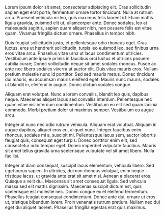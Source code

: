 

Lorem ipsum dolor sit amet, consectetur adipiscing elit. Cras sollicitudin sapien eget erat porta, fermentum ornare tortor tincidunt. Nulla at rutrum arcu. Praesent vehicula mi leo, quis maximus felis laoreet id. Etiam mattis ligula gravida, euismod elit ut, ullamcorper ante. Donec sodales, leo at malesuada sagittis, sapien quam aliquet nibh, non posuere felis est vitae quam. Vivamus fringilla dictum ornare. Phasellus in tempor nibh.

Duis feugiat sollicitudin justo, et pellentesque odio rhoncus eget. Cras luctus, eros ut hendrerit sollicitudin, turpis leo euismod leo, sed finibus urna eros vitae arcu. Phasellus vitae urna ut lacus condimentum ultricies. Vestibulum ante ipsum primis in faucibus orci luctus et ultrices posuere cubilia curae; Donec sollicitudin neque sit amet sodales rhoncus. Fusce ac ante nec libero sodales viverra at auctor elit. Duis vitae mauris eros. Nullam pretium molestie nunc id porttitor. Sed sed mauris metus. Donec tincidunt dui mauris, eu accumsan mauris eleifend eget. Mauris nunc mauris, sodales ut blandit in, eleifend in augue. Donec dictum sodales congue.

Aliquam erat volutpat. Nunc a lorem convallis, blandit leo quis, dapibus neque. Maecenas aliquet lacus sed convallis interdum. Pellentesque nec quam vitae nisl interdum condimentum. Vestibulum eu elit sed quam lacinia commodo. Morbi pretium dolor ut maximus semper. Vestibulum eu augue arcu.

Integer at nunc nec odio rutrum vehicula. Aliquam erat volutpat. Aliquam in augue dapibus, aliquet eros eu, aliquet nunc. Integer faucibus enim rhoncus, sodales mi a, suscipit mi. Pellentesque lacus sem, auctor lobortis feugiat quis, consequat eget turpis. Donec porttitor enim elit, sed consectetur odio tempor eget. Donec imperdiet vulputate faucibus. Mauris sit amet tellus gravida urna scelerisque vulputate vel sit amet libero. Nulla facilisi.

Integer at diam consequat, suscipit lacus elementum, vehicula libero. Sed eget purus sapien. In ultricies, dui non rhoncus volutpat, enim neque tristique lacus, ut gravida ante erat sit amet nisi. Aenean a placerat eros. Quisque a velit dui. Maecenas sit amet consequat ligula. Sed vehicula massa sed elit mattis dignissim. Maecenas suscipit dictum est, quis scelerisque est molestie nec. Donec congue ex et eleifend fermentum. Phasellus feugiat consequat condimentum. Donec ante dui, ornare ut eros ut, tristique bibendum lorem. Proin venenatis rutrum pretium. Nullam nec dui eget dui aliquet laoreet. Phasellus fringilla egestas erat quis maximus. 
